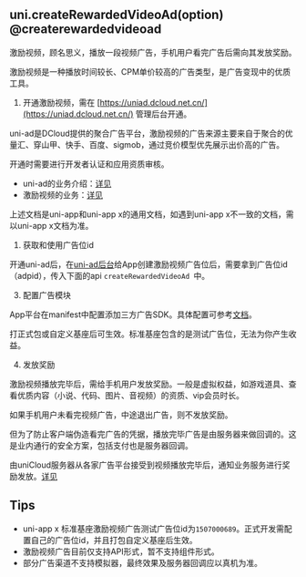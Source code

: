 ## uni.createRewardedVideoAd(option) @createrewardedvideoad

<!-- UTSAPIJSON.createRewardedVideoAd.description -->

激励视频，顾名思义，播放一段视频广告，手机用户看完广告后需向其发放奖励。

激励视频是一种播放时间较长、CPM单价较高的广告类型，是广告变现中的优质工具。

1. 开通激励视频，需在 [https://uniad.dcloud.net.cn/](https://uniad.dcloud.net.cn/) 管理后台开通。

uni-ad是DCloud提供的聚合广告平台，激励视频的广告来源主要来自于聚合的优量汇、穿山甲、快手、百度、sigmob，通过竞价模型优先展示出价高的广告。

开通时需要进行开发者认证和应用资质审核。

- uni-ad的业务介绍：[详见](https://uniapp.dcloud.net.cn/uni-ad/)
- 激励视频的业务：[详见](https://uniapp.dcloud.net.cn/uni-ad/ad-rewarded-video.html)

上述文档是uni-app和uni-app x的通用文档，如遇到uni-app x不一致的文档，需以uni-app x文档为准。

1. 获取和使用广告位id

开通uni-ad后，在[uni-ad后台](https://uniad.dcloud.net.cn/)给App创建激励视频广告位后，需要拿到广告位id（adpid），传入下面的api `createRewardedVideoAd `中。

3. 配置广告模块

App平台在manifest中配置添加三方广告SDK。具体配置可参考[文档](../collocation/manifest-modules.md#uni-ad)。

打正式包或自定义基座后可生效。标准基座包含的是测试广告位，无法为你产生收益。

4. 发放奖励

激励视频播放完毕后，需给手机用户发放奖励。一般是虚拟权益，如游戏道具、查看优质内容（小说、代码、图片、音视频）的资质、vip会员时长。

如果手机用户未看完视频广告，中途退出广告，则不发放奖励。

但为了防止客户端伪造看完广告的凭据，播放完毕广告是由服务器来做回调的。这是业内通行的安全方案，包括支付也是服务器回调。

由uniCloud服务器从各家广告平台接受到视频播放完毕后，通知业务服务进行奖励发放。[详见](https://uniapp.dcloud.net.cn/uni-ad/ad-rewarded-video.html#callback)

<!-- UTSAPIJSON.createRewardedVideoAd.compatibility -->

<!-- UTSAPIJSON.createRewardedVideoAd.param -->

<!-- UTSAPIJSON.createRewardedVideoAd.returnValue -->

## Tips

+ uni-app x 标准基座激励视频广告测试广告位id为`1507000689`。正式开发需配置自己的广告位id，并且打包自定义基座后生效。
+ 激励视频广告目前仅支持API形式，暂不支持组件形式。
+ 部分广告渠道不支持模拟器，最终效果及服务器回调应以真机为准。

<!-- UTSAPIJSON.createRewardedVideoAd.example -->

<!-- UTSAPIJSON.createRewardedVideoAd.tutorial -->

<!-- UTSAPIJSON.general_type.name -->

<!-- UTSAPIJSON.general_type.param -->
